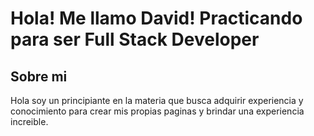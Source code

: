 # Hola! Me llamo David! Practicando para ser Full Stack Developer

## Sobre mi
Hola soy un principiante en la materia que busca adquirir experiencia y conocimiento para crear mis propias paginas y brindar una experiencia increible.